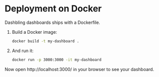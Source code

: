 # Deployment on Docker

Dashbling dashboards ships with a Dockerfile.

1. Build a Docker image:

   ```sh
   docker build -t my-dashboard .
   ```

2. And run it:

   ```sh
   docker run -p 3000:3000 -it my-dashboard 
   ```

Now open http://localhost:3000/ in your browser to see your dashboard.

